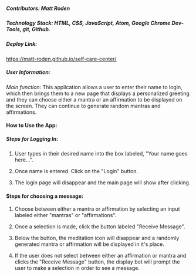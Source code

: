 ##### Contributors: Matt Roden

##### Technology Stack: HTML, CSS, JavaScript, Atom, Google Chrome Dev-Tools, git, Github.

##### Deploy Link:
https://matt-roden.github.io/self-care-center/


##### User Information:

_Main function_: This application allows a user to enter their name to login, which then brings them to a new page that displays a personalized greeting and they can choose either a mantra or an affirmation to be displayed on the screen. They can continue to generate random mantras and affirmations.

#### How to Use the App:

##### Steps for Logging In:

1. User types in their desired name into the box labeled, "Your name goes here...".

2. Once name is entered. Click on the "Login" button.

3. The login page will disappear and the main page will show after clicking.

#### Steps for choosing a message:

1. Choose between either a mantra or affirmation by selecting an input labeled either "mantras" or "affirmations".

2. Once a selection is made, click the button labeled "Receive Message".

3. Below the button, the meditation icon will disappear and a randomly generated mantra or affirmation will be displayed in it's place.

4. If the user does not select between either an affirmation or mantra and clicks the "Receive Message" button, the display bot will prompt the user to make a selection in order to see a message. 

